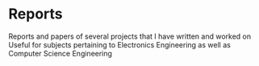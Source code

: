 # Reports
Reports and papers of several projects that I have written and worked on
Useful for subjects pertaining to Electronics Engineering as well as Computer Science Engineering
